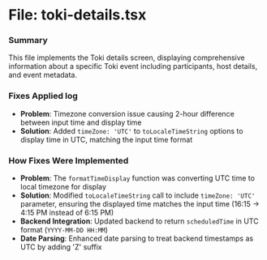 # File: toki-details.tsx

### Summary
This file implements the Toki details screen, displaying comprehensive information about a specific Toki event including participants, host details, and event metadata.

### Fixes Applied log
- **Problem**: Timezone conversion issue causing 2-hour difference between input time and display time
- **Solution**: Added `timeZone: 'UTC'` to `toLocaleTimeString` options to display time in UTC, matching the input time format

### How Fixes Were Implemented
- **Problem**: The `formatTimeDisplay` function was converting UTC time to local timezone for display
- **Solution**: Modified `toLocaleTimeString` call to include `timeZone: 'UTC'` parameter, ensuring the displayed time matches the input time (16:15 → 4:15 PM instead of 6:15 PM)
- **Backend Integration**: Updated backend to return `scheduledTime` in UTC format (`YYYY-MM-DD HH:MM`)
- **Date Parsing**: Enhanced date parsing to treat backend timestamps as UTC by adding 'Z' suffix
